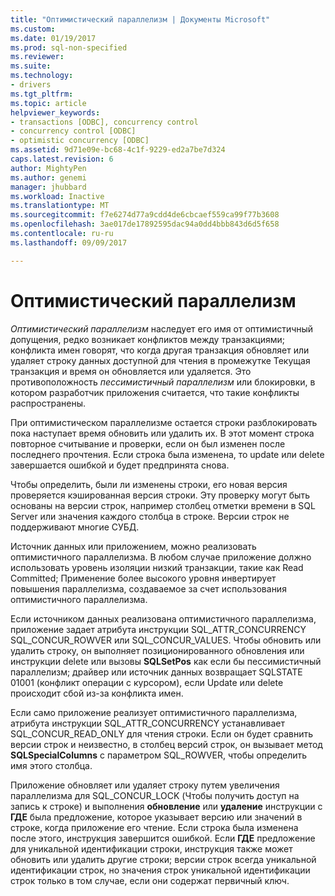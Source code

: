 ```yaml
---
title: "Оптимистический параллелизм | Документы Microsoft"
ms.custom: 
ms.date: 01/19/2017
ms.prod: sql-non-specified
ms.reviewer: 
ms.suite: 
ms.technology:
- drivers
ms.tgt_pltfrm: 
ms.topic: article
helpviewer_keywords:
- transactions [ODBC], concurrency control
- concurrency control [ODBC]
- optimistic concurrency [ODBC]
ms.assetid: 9d71e09e-bc68-4c1f-9229-ed2a7be7d324
caps.latest.revision: 6
author: MightyPen
ms.author: genemi
manager: jhubbard
ms.workload: Inactive
ms.translationtype: MT
ms.sourcegitcommit: f7e6274d77a9cdd4de6cbcaef559ca99f77b3608
ms.openlocfilehash: 3ae017de17892595dac94a0dd4bbb843d6d5f658
ms.contentlocale: ru-ru
ms.lasthandoff: 09/09/2017

---
```

# <a name="optimistic-concurrency"></a>Оптимистический параллелизм
*Оптимистический параллелизм* наследует его имя от оптимистичный допущения, редко возникает конфликтов между транзакциями; конфликта имен говорят, что когда другая транзакция обновляет или удаляет строку данных доступной для чтения в промежутке Текущая транзакция и время он обновляется или удаляется. Это противоположность *пессимистичный параллелизм* или блокировки, в котором разработчик приложения считается, что такие конфликты распространены.  
  
 При оптимистическом параллелизме остается строки разблокировать пока наступает время обновить или удалить их. В этот момент строка повторное считывание и проверки, если он был изменен после последнего прочтения. Если строка была изменена, то update или delete завершается ошибкой и будет предпринята снова.  
  
 Чтобы определить, были ли изменены строки, его новая версия проверяется кэшированная версия строки. Эту проверку могут быть основаны на версии строк, например столбец отметки времени в SQL Server или значения каждого столбца в строке. Версии строк не поддерживают многие СУБД.  
  
 Источник данных или приложением, можно реализовать оптимистичного параллелизма. В любом случае приложение должно использовать уровень изоляции низкий транзакции, такие как Read Committed; Применение более высокого уровня инвертирует повышения параллелизма, создаваемое за счет использования оптимистичного параллелизма.  
  
 Если источником данных реализована оптимистичного параллелизма, приложение задает атрибута инструкции SQL_ATTR_CONCURRENCY SQL_CONCUR_ROWVER или SQL_CONCUR_VALUES. Чтобы обновить или удалить строку, он выполняет позиционированного обновления или инструкции delete или вызовы **SQLSetPos** как если бы пессимистичный параллелизм; драйвер или источник данных возвращает SQLSTATE 01001 (конфликт операции с курсором), если Update или delete происходит сбой из-за конфликта имен.  
  
 Если само приложение реализует оптимистичного параллелизма, атрибута инструкции SQL_ATTR_CONCURRENCY устанавливает SQL_CONCUR_READ_ONLY для чтения строки. Если он будет сравнить версии строк и неизвестно, в столбец версий строк, он вызывает метод **SQLSpecialColumns** с параметром SQL_ROWVER, чтобы определить имя этого столбца.  
  
 Приложение обновляет или удаляет строку путем увеличения параллелизма для SQL_CONCUR_LOCK (Чтобы получить доступ на запись к строке) и выполнения **обновление** или **удаление** инструкции с **ГДЕ**  была предложение, которое указывает версию или значений в строке, когда приложение его чтение. Если строка была изменена после этого, инструкция завершится ошибкой. Если **ГДЕ** предложение для уникальной идентификации строки, инструкция также может обновить или удалить другие строки; версии строк всегда уникальной идентификации строк, но значения строк уникальной идентификации строк только в том случае, если они содержат первичный ключ.

